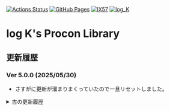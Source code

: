 [![Actions Status](https://github.com/K-Yoshizawa/procon/workflows/verify/badge.svg)](https://github.com/K-Yoshizawa/procon/actions)
[![GitHub Pages](https://img.shields.io/static/v1?label=GitHub+Pages&message=+&color=brightgreen&logo=github)](https://K-Yoshizawa.github.io/Procon/)
[![lX57](https://img.shields.io/endpoint?url=https%3A%2F%2Fatcoder-badges.now.sh%2Fapi%2Fatcoder%2Fjson%2FlX57)](https://atcoder.jp/users/lX57)
[![log_K](https://img.shields.io/endpoint?url=https%3A%2F%2Fatcoder-badges.now.sh%2Fapi%2Fcodeforces%2Fjson%2Flog_K)](https://codeforces.com/profile/log_K)

# log K's Procon Library

## 更新履歴

### Ver 5.0.0 (2025/05/30)

- さすがに更新が溜まりまくっていたので一旦リセットしました。

<details>

<summary>古の更新履歴</summary>

### Ver 4.2.0 (2024/??/??)
- 【追加】最長増加部分列 (`LongestIncreasingSubsequence.hpp`)

### Ver 4.1.1 (2024/10/29)
- `tasks.json` : デバッグ出力をさせるとき、標準出力はコンソール出力させるように修正
- ドキュメントの更新

### Ver 4.1.0 (2024/10/27)
- 【追加】Functional Graph (`FunctionalGraph.hpp`)

### Ver 4.0.0 (2024/10/21)
- 暫定的なコーディングルールを策定し、それに従って大規模なライブラリ改修を実施
- 以下のライブラリが対応済
    - 二次元累積和(`CumulativeSum2D.hpp`)
    - 遅延セグメント木(`LazySegmentTree.hpp`)
    - セグメント木(`SegmentTree.hpp`)
    - Union-Find(`UnionFind.hpp`)
    - 重み付き Union-Find(`WeightedUnionFind.hpp`)
    - ベルマンフォード法(`BellmanFord.hpp`)
    - ダイクストラ法(`Dijkstra.hpp`)
    - グラフテンプレート(`Graph.hpp`)
    - クラスカル法(`Kruskal.hpp`)
    - LowLink(`LowLink.hpp`)
    - 強連結成分分解(`StronglyConnectedComponents.hpp`)
    - 二辺連結成分分解(`TwoEdgeConnectedComponents.hpp`)
    - ワーシャルフロイド法(`WarshallFloyd.hpp`)
    - HL分解(`HeavyLightDecomposition.hpp`)
    - LCA(`LowestCommonAncestor.hpp`)
    - 全方位木 DP(`RerootingDP.hpp`)
    - 木テンプレート(`Tree.hpp`)
    - 木の直径(`TreeDiameter.hpp`)

### Ver 3.2.3 (2024/03/10)
- 【改修】Rolling Hash : 高速化

### Ver 3.2.2 (2024/03/08)
- 【改修】Graph Template : `is_directed` の追加

### Ver 3.2.1 (2024/03/01)
- 【改修】Segment Tree : `query` の半開区間が `[i, i)` のとき単位元を返すように改修
- 【改修】Heavy Light Decomposition : Graph Template 3.0 に対応
- 【改修】Lowest Common Ancestor : 2頂点間の距離を求める `dist` を追加
- 【改修】Tree Diameter : Graph Template 3.0 に対応

### Ver 3.2.0 (2024/02/08)
- 【追加】Mo's Algorithm

### Ver 3.1.0 (2024/02/04)
- あけましておめでとうございます(2月)
- 【追加】Merge-Sort Tree - 領域木
- 【改修】Compress

### Ver 3.0.0 (2024/01/09)
- グラフテンプレートの破壊的改修を実施
    - それに伴い、いくつかのグラフライブラリが消滅します
    - 厳密には消滅ではなく、Ver 2.8.0までのグラフライブラリを `old` ディレクトリに移動
    - 以下のライブラリは Ver 3.0.0 のグラフテンプレートに対応済み
        - Dijkstra
        - BellmanFord
        - Strongly Connected Components
    - DAGにおける最長距離DPをライブラリ化 `LongestDistance`

### Ver 2.8.0 (2024/01/09)
- グラフテンプレートの破壊的改修の準備

### Ver 2.7.0 (2023/12/03)
- 【追加】Rolling Hash - ローリングハッシュ
- 【改修】Cumulative Sum 2D : 実装を簡素化

### Ver 2.6.2 (2023/11/24)
- ICPC用の簡易ライブラリの追加
- 【改修】Heavy Light Decomposition : 部分木クエリに対応

### Ver 2.6.1 (2023/11/21)
- ICPC用の簡易ライブラリの追加
- 【改修】Compress : 配列のすべての値を座圧する `convert` を追加

### Ver 2.6.0 (2023/11/12)
- ICPC用の簡易ライブラリの整備を開始

### Ver 2.5.1 (2023/11/12)
- 【改修】UnionFind : 大規模改修し、重み付きとしても使えるようになりました

### Ver 2.5.0 (2023/11/08)
- 【追加】Dual Segment Tree - 双対セグメント木
- 【修正】Lazy Segment Tree : 一点取得クエリがバグっていました

### Ver 2.4.1 (2023/11/02)
- 【追加】Binary Indexed Tree
- 【改修】K-th Multiset
- Kruskal法にドキュメントを追加

### Ver 2.4.0 (2023/10/30)
- 【追加】0-1 Knapsack - 0-1 ナップザック問題
- 【追加】Slide-Min - スライド最小値
- 【改修】Template : デバッグ出力の改良、あまり使わないテンプレートを分離

### Ver 2.3.0 (2023/10/21)
- 【追加】Z-Algorithm - Z-アルゴリズム
- 【追加】Manacher - 回文検索
- 【改修】Euler Tour : 新ライブラリに対応
- 【改修】Template : `vector` の最小値、最大値を取得する関数を追加

### Ver 2.2.0 (2023/10/11)
- 【追加】Matrix - 行列演算
- 【修正】modint : include文を入れた

### Ver 2.1.0 (2023/10/10)
- ドキュメント整備を飽きるまでやった
- 【改修】Kruskal : 新ライブラリに対応
- 【実験】Graph Template : 参照返しにして壊れないか実験

### Ver 2.0.0 (2023/10/10)
- 今まで `latest` フォルダにあったライブラリ群を `library` に統合しました

### Ver 1.15.1 (2023/10/10)
- 【改修】Template : bitseqに逆順出力のオプションを追加
- 【修正】Compress : 要らない行の削除

### Ver 1.15.0 (2023/10/04)
- 【追加】Dinic - Dinic法
- 【改修】Bipartite Matching : 使用するフローアルゴリズムをDinic法に変更（でもyosupo-judgeはTLEします（え））
- 【修正】Lowest Common Ancestor : ちゃんと冒頭のやつ書いてなかった

### Ver 1.14.1 (2023/10/04)
- 【改修】Heavy Light Decomposition : 辺周りの処理を削除（工夫すると要らないねという話　詳しくはverifyのAOJ-GRL-5-D/Eを参照）

### Ver 1.14.0 (2023/10/03)
- 【追加】新 Cumulative Sum 2D - 二次元累積和
- 【追加】新 Heavy Light Decomposition - HL分解 (辺周りの処理に改良の余地あり(そもそも要る？))

### Ver 1.13.0 (2023/10/02)
- 【改修】新グラフテンプレートからフロー関連を削除と、それに伴う既存ライブラリの修正
- 【追加】Flow Template - フローテンプレート
- 【追加】新 Segment Tree - セグメント木
- 【追加】新 Lazy Segment Tree - 遅延評価セグメント木

### Ver 1.12.0 (2023/09/01)
- 【改修】新グラフテンプレートにフロー関連の関数を追加
- 【改修】新Dijkstraをポテンシャルに対応
- 【準備】Ford-Fulkerson, Primal Dualを新グラフテンプレートに対応

### Ver 1.11.0 (2023/08/31)
- 【修正】新グラフテンプレートのverifyミスを修正
- 【準備】Dijkstra, Bellman Ford, Warshall Floydを新グラフテンプレートに対応

### Ver 1.10.0 (2023/08/31)
- 【準備】グラフ系ライブラリの大規模改修をしたい人になりました

### Ver 1.9.4 (2023/08/30)
- ちょっとしたリファクタリング

### Ver 1.9.3 (2023/08/24)
- 【修正】Graph Template : INFの値を修正（オーバーフロー対策）
- 【改修】Compress : オフセットの初期値を指定できるようにした
- 【改修】Cumulative Sum 2D : 頭がバグらないようにした？
- 一部のファイルの体裁を整えてみた

### Ver 1.9.2 (2023/08/23)
- 更新サボりすぎており、とりあえず上げる

### Ver 1.9.1 (2023/08/08)
- AtCoderの新ジャッジに対応してbashファイルの再構築

### Ver 1.9.0 (2023/07/24)
- 【修正】Template : bitseqの演算ミスを修正
- 【追加】Cumulative Sum 2D - 二次元累積和

### Ver 1.8.3 (2023/07/12)
- 【その他】トップページに載せる部分を分離

### Ver 1.8.2 (2023/07/12)
- 【改修】Template : デバッグ出力ちょっと改良した
- 【改修】Dijkstra : 復元するとき頂点番号の代わりに辺番号を取得するような改良(正直ちょっと遅くなるから微妙な気がする)

### Ver 1.8.1 (2023/07/11)
- 【改修】Template : デバッグ出力書いた
- 【改修】Segment Tree : ドキュメントを書いた
- 【改修】Heavy Light Decomposition : なんか色々改修したけど覚えてないし多分verify直してない

### Ver 1.8.0 (2023/06/27)
- 【追加】Longest Increasing Subsequence - 最長部分増加列
- 【改修】Strongly Connected Components : ある頂点の属する強連結成分を取得する関数を追加

### Ver 1.7.2 (2023/06/26)
- 改名したんでした

### Ver 1.7.1 (2023/06/26)
- 【改修】Template : modintを分離

### Ver 1.7.0 (2023/06/18)
- 【追加】K-th MultiSet - K番目の値に関するデータ構造

### Ver 1.6.1 (2023/06/13)
- 【改修】Euler Tour : 一点更新クエリの追加

### Ver 1.6.0 (2023/06/13)
- 【追加】Heavy Light Decomposition - HL分解
- 一部テキストの軽微な修正

### Ver 1.5.1 (2023/06/13)
- 【追加】Lazy Segment Tree - 遅延評価セグメント木
- 【追加】Lowest Common Ancestor - 最小共通祖先
- 【追加】Binary Indexed Tree Double - Range Add Query対応BIT
- 【修正】Binary Indexed Tree : 範囲外参照するバグを修正

### Ver 1.4.0 (2023/06/12)
- 【追加】Segment Tree - セグメント木
- 【追加】Binary Indexed Tree - BIT
- 【追加】Euler Tour - オイラーツアー
- 【改修】Graph Template - 無向木において、各頂点の親頂点と親と結ぶ辺番号を取得する関数get_parentを追加

### Ver 1.3.2
- Warshall Floydのhppがバグってました

### Ver 1.3.1
- Dijkstraのverifyがバグってました
- ついでに木の直径を実装しました

### Ver 1.3.0
- Union-Findを実装というか移植
- Warshall-Floydを実装というか改修
- Kruskal法を実装
- Ford-Fulkerson法を実装というか写経
- Bipartite Matchingを実装

### Ver 1.2.0
- 頂点集合で管理するグラフ？知らない子です（消した）
- 代わりに辺集合で管理するグラフを作った（GraphTemplate.hpp）
- それに伴って既存のやつらを修正した（少なくて助かったね）
- ベルマンフォード法を実装（BellmanFord.hpp）

### Ver 1.1.0
- 強連結成分分解を整備
- 有向グラフの閉路検出を整備

### Ver 1.0.0
- 作り直し。verify-helperを使ってみる。
- 頂点集合で管理するグラフとダイクストラ法を試しに整備。

</details>